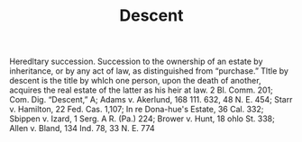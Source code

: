 ---
title: Descent
letter: D
permalink: "/definitions/bld-descent.html"
body: Heredltary succession. Succession to the ownership of an estate by inheritance,
  or by any act of law, as distinguished from “purchase.” Tltle by descent is the
  title by whlch one person, upon the death of another, acquires the real estate of
  the latter as his heir at law. 2 Bl. Comm. 201; Com. Dig. “Descent,” A; Adams v.
  Akerlund, 168 111. 632, 48 N. E. 454; Starr v. Hamilton, 22 Fed. Cas. 1,107; In
  re Dona-hue's Estate, 36 Cal. 332; Sbippen v. Izard, 1 Serg. A R. (Pa.) 224; Brower
  v. Hunt, 18 ohlo St. 338; Allen v. Bland, 134 Ind. 78, 33 N. E. 774
published_at: '2018-07-07'
source: Black's Law Dictionary 2nd Ed (1910)
layout: post
---